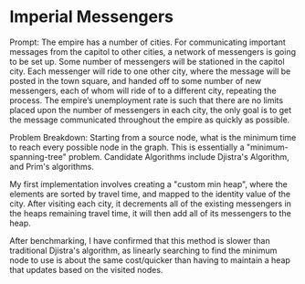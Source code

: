 # Imperial Messengers

Prompt:
The empire has a number of cities.  For communicating important messages from
the capitol to other cities, a network of messengers is going to be set up.
Some number of messengers will be stationed in the capitol city. Each
messenger will ride to one other city, where the message will be posted in the
town square, and handed off to some number of new messengers, each of whom
will ride of to a different city, repeating the process.  The empire’s
unemployment rate is such that there are no limits placed upon the number of
messengers in each city, the only goal is to get the message communicated
throughout the empire as quickly as possible.

Problem Breakdown:
Starting from a source node, what is the minimum time to reach every possible
node in the graph.
This is essentially a "minimum-spanning-tree" problem.
Candidate Algorithms include Djistra's Algorithm, and Prim's algorithms.

My first implementation involves creating a "custom min heap", where the
elements are sorted by travel time, and mapped to the identity value of the
city. After visiting each city, it decrements all of the existing messengers
in the heaps remaining travel time, it will then add all of its messengers to
the heap.

After benchmarking, I have confirmed that this method is slower than traditional
Djistra's algorithm, as linearly searching to find the minimum node to use
is about the same cost/quicker than having to maintain a heap that updates based
on the visited nodes.


